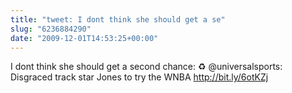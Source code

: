 ```yaml
---
title: "tweet: I dont think she should get a se"
slug: "6236884290"
date: "2009-12-01T14:53:25+00:00"
---
```

I dont think she should get a second chance: ♻ @universalsports: Disgraced track star Jones to try the WNBA http://bit.ly/6otKZj